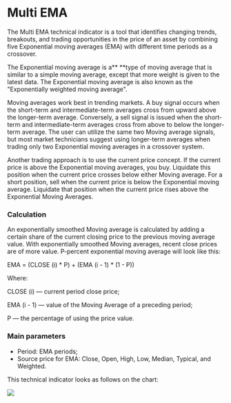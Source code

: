 # Multi EMA

The Multi EMA technical indicator is a tool that identifies changing trends, breakouts, and trading opportunities in the price of an asset by combining five Exponential moving averages (EMA) with different time periods as a crossover.

The Exponential moving average is a** **type of moving average that is similar to a simple moving average, except that more weight is given to the latest data. The Exponential moving average is also known as the "Exponentially weighted moving average". 

Moving averages work best in trending markets. A buy signal occurs when the short-term and intermediate-term averages cross from upward above the longer-term average. Conversely, a sell signal is issued when the short-term and intermediate-term averages cross from above to below the longer-term average. The user can utilize the same two Moving average signals, but most market technicians suggest using longer-term averages when trading only two Exponential moving averages in a crossover system.

Another trading approach is to use the current price concept. If the current price is above the Exponential moving averages, you buy. Liquidate this position when the current price crosses below either Moving average. For a short position, sell when the current price is below the Exponential moving average. Liquidate that position when the current price rises above the Exponential Moving Averages.

### Calculation

An exponentially smoothed Moving average is calculated by adding a certain share of the current closing price to the previous moving average value. With exponentially smoothed Moving averages, recent close prices are of more value. P-percent exponential moving average will look like this:

EMA = (CLOSE (i) \* P) + (EMA (i - 1) \* (1 - P))

Where:

CLOSE (i) — current period close price;

EMA (i - 1) — value of the Moving Average of a preceding period;

P — the percentage of using the price value.

### Main parameters

* Period: EMA periods;
* Source price for EMA: Close, Open, High, Low, Median, Typical, and Weighted.

This technical indicator looks as follows on the chart:

![](../../../.gitbook/assets/multi-ema.jpg)
